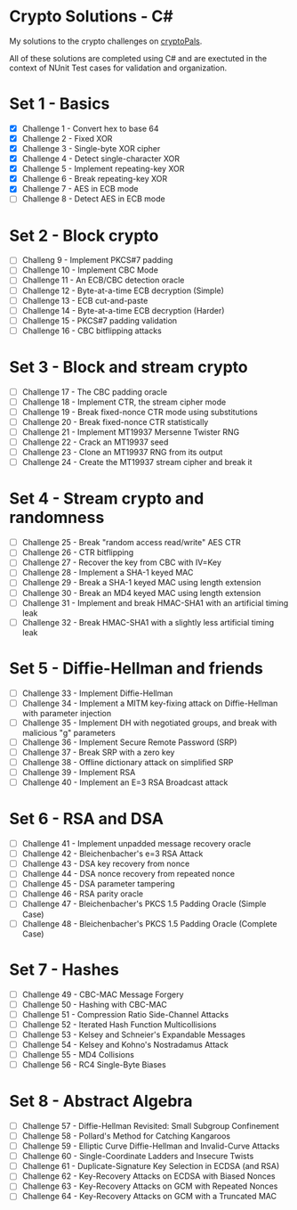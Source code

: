 # Crypto Solutions - C#

My solutions to the crypto challenges on [cryptoPals](http://cryptopals.com/).

All of these solutions are completed using C# and are exectuted in the context of NUnit Test cases for validation and organization. 

# Set 1 - Basics

- [x] Challenge 1 - Convert hex to base 64
- [x] Challenge 2 - Fixed XOR
- [x] Challenge 3 - Single-byte XOR cipher
- [x] Challenge 4 - Detect single-character XOR
- [x] Challenge 5 - Implement repeating-key XOR
- [x] Challenge 6 - Break repeating-key XOR
- [x] Challenge 7 - AES in ECB mode
- [ ] Challenge 8 - Detect AES in ECB mode

# Set 2 - Block crypto

- [ ] Challeng 9 - Implement PKCS#7 padding
- [ ] Challenge 10 - Implement CBC Mode
- [ ] Challenge 11 - An ECB/CBC detection oracle
- [ ] Challenge 12 - Byte-at-a-time ECB decryption (Simple)
- [ ] Challenge 13 - ECB cut-and-paste
- [ ] Challenge 14 - Byte-at-a-time ECB decryption (Harder)
- [ ] Challenge 15 - PKCS#7 padding validation
- [ ] Challenge 16 - CBC bitflipping attacks 

# Set 3 - Block and stream crypto

- [ ] Challenge 17 - The CBC padding oracle
- [ ] Challenge 18 - Implement CTR, the stream cipher mode
- [ ] Challenge 19 - Break fixed-nonce CTR mode using substitutions
- [ ] Challenge 20 - Break fixed-nonce CTR statistically
- [ ] Challenge 21 - Implement MT19937 Mersenne Twister RNG
- [ ] Challenge 22 - Crack an MT19937 seed
- [ ] Challenge 23 - Clone an MT19937 RNG from its output
- [ ] Challenge 24 - Create the MT19937 stream cipher and break it

# Set 4 - Stream crypto and randomness

- [ ] Challenge 25 - Break "random access read/write" AES CTR
- [ ] Challenge 26 - CTR bitflipping
- [ ] Challenge 27 - Recover the key from CBC with IV=Key
- [ ] Challenge 28 - Implement a SHA-1 keyed MAC
- [ ] Challenge 29 - Break a SHA-1 keyed MAC using length extension
- [ ] Challenge 30 - Break an MD4 keyed MAC using length extension
- [ ] Challenge 31 - Implement and break HMAC-SHA1 with an artificial timing leak
- [ ] Challenge 32 - Break HMAC-SHA1 with a slightly less artificial timing leak

# Set 5 - Diffie-Hellman and friends

- [ ] Challenge 33 - Implement Diffie-Hellman
- [ ] Challenge 34 - Implement a MITM key-fixing attack on Diffie-Hellman with parameter injection
- [ ] Challenge 35 - Implement DH with negotiated groups, and break with malicious "g" parameters
- [ ] Challenge 36 - Implement Secure Remote Password (SRP)
- [ ] Challenge 37 - Break SRP with a zero key
- [ ] Challenge 38 - Offline dictionary attack on simplified SRP
- [ ] Challenge 39 - Implement RSA
- [ ] Challenge 40 - Implement an E=3 RSA Broadcast attack

# Set 6 - RSA and DSA

- [ ] Challenge 41 - Implement unpadded message recovery oracle
- [ ] Challenge 42 - Bleichenbacher's e=3 RSA Attack
- [ ] Challenge 43 - DSA key recovery from nonce
- [ ] Challenge 44 - DSA nonce recovery from repeated nonce
- [ ] Challenge 45 - DSA parameter tampering
- [ ] Challenge 46 - RSA parity oracle
- [ ] Challenge 47 - Bleichenbacher's PKCS 1.5 Padding Oracle (Simple Case)
- [ ] Challenge 48 - Bleichenbacher's PKCS 1.5 Padding Oracle (Complete Case)

# Set 7 - Hashes

- [ ] Challenge 49 - CBC-MAC Message Forgery
- [ ] Challenge 50 - Hashing with CBC-MAC
- [ ] Challenge 51 - Compression Ratio Side-Channel Attacks
- [ ] Challenge 52 - Iterated Hash Function Multicollisions
- [ ] Challenge 53 - Kelsey and Schneier's Expandable Messages
- [ ] Challenge 54 - Kelsey and Kohno's Nostradamus Attack
- [ ] Challenge 55 - MD4 Collisions
- [ ] Challenge 56 - RC4 Single-Byte Biases

# Set 8 - Abstract Algebra

- [ ] Challenge 57 - Diffie-Hellman Revisited: Small Subgroup Confinement
- [ ] Challenge 58 - Pollard's Method for Catching Kangaroos
- [ ] Challenge 59 - Elliptic Curve Diffie-Hellman and Invalid-Curve Attacks
- [ ] Challenge 60 - Single-Coordinate Ladders and Insecure Twists
- [ ] Challenge 61 - Duplicate-Signature Key Selection in ECDSA (and RSA)
- [ ] Challenge 62 - Key-Recovery Attacks on ECDSA with Biased Nonces
- [ ] Challenge 63 - Key-Recovery Attacks on GCM with Repeated Nonces
- [ ] Challenge 64 - Key-Recovery Attacks on GCM with a Truncated MAC
